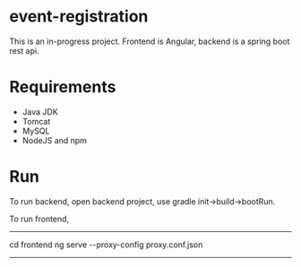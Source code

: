 # event-registration

This is an in-progress project. Frontend is Angular, backend is a spring boot rest api. 

# Requirements
* Java JDK
* Tomcat
* MySQL
* NodeJS and npm

# Run
To run backend, open backend project, use gradle init->build->bootRun. 

To run frontend, 
*********
cd frontend
ng serve --proxy-config proxy.conf.json
*********
